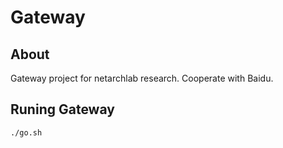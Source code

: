 # Gateway

About
--
Gateway project for netarchlab research. Cooperate with Baidu.

Runing Gateway
--
```
./go.sh
```



